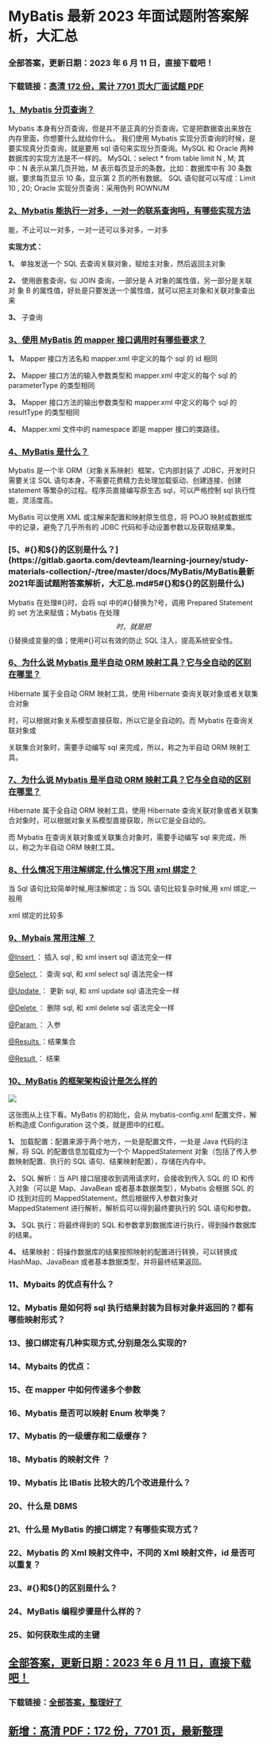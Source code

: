 # MyBatis 最新 2023 年面试题附答案解析，大汇总

### 全部答案，更新日期：2023 年 6 月 11 日，直接下载吧！

### 下载链接：[高清 172 份，累计 7701 页大厂面试题 PDF](https://gitlab.gaorta.com/devteam/learning-journey/study-materials-collection/-/tree/master/docs/index.md)

### [1、Mybatis 分页查询？](https://gitlab.gaorta.com/devteam/learning-journey/study-materials-collection/-/tree/master/docs/MyBatis/MyBatis最新2021年面试题附答案解析，大汇总.md#1mybatis-分页查询)

Mybatis 本身有分页查询，但是并不是正真的分页查询，它是把数据查出来放在内存里面，你想要什么就给你什么。 我们使用 Mybatis 实现分页查询的时候，是要实现真分页查询，就是要用 sql 语句来实现分页查询。MySQL 和 Oracle 两种数据库的实现方法是不一样的。 MySQL：select \* from table limit N , M; 其中：N 表示从第几页开始，M 表示每页显示的条数。比如：数据库中有 30 条数据，要求每页显示 10 条，显示第 2 页的所有数据。 SQL 语句就可以写成：Limit 10 , 20; Oracle 实现分页查询：采用伪列 ROWNUM

### [2、Mybatis 能执行一对多，一对一的联系查询吗，有哪些实现方法](https://gitlab.gaorta.com/devteam/learning-journey/study-materials-collection/-/tree/master/docs/MyBatis/MyBatis最新2021年面试题附答案解析，大汇总.md#2mybatis能执行一对多一对一的联系查询吗有哪些实现方法)

能，不止可以一对多，一对一还可以多对多，一对多

**实现方式：**

**1、** 单独发送一个 SQL 去查询关联对象，赋给主对象，然后返回主对象

**2、** 使用嵌套查询，似 JOIN 查询，一部分是 A 对象的属性值，另一部分是关联对 象 B 的属性值，好处是只要发送一个属性值，就可以把主对象和关联对象查出来

**3、** 子查询

### [3、使用 MyBatis 的 mapper 接口调用时有哪些要求？](https://gitlab.gaorta.com/devteam/learning-journey/study-materials-collection/-/tree/master/docs/MyBatis/MyBatis最新2021年面试题附答案解析，大汇总.md#3使用-mybatis-的-mapper-接口调用时有哪些要求)

**1、** Mapper 接口方法名和 mapper.xml 中定义的每个 sql 的 id 相同

**2、** Mapper 接口方法的输入参数类型和 mapper.xml 中定义的每个 sql 的 parameterType 的类型相同

**3、** Mapper 接口方法的输出参数类型和 mapper.xml 中定义的每个 sql 的 resultType 的类型相同

**4、** Mapper.xml 文件中的 namespace 即是 mapper 接口的类路径。

### [4、MyBatis 是什么？](https://gitlab.gaorta.com/devteam/learning-journey/study-materials-collection/-/tree/master/docs/MyBatis/MyBatis最新2021年面试题附答案解析，大汇总.md#4mybatis是什么)

Mybatis 是一个半 ORM（对象关系映射）框架，它内部封装了 JDBC，开发时只需要关注 SQL 语句本身，不需要花费精力去处理加载驱动、创建连接、创建 statement 等繁杂的过程。程序员直接编写原生态 sql，可以严格控制 sql 执行性能，灵活度高。

MyBatis 可以使用 XML 或注解来配置和映射原生信息，将 POJO 映射成数据库中的记录，避免了几乎所有的 JDBC 代码和手动设置参数以及获取结果集。

### [5、#{}和${}的区别是什么？](https://gitlab.gaorta.com/devteam/learning-journey/study-materials-collection/-/tree/master/docs/MyBatis/MyBatis最新2021年面试题附答案解析，大汇总.md#5#{}和${}的区别是什么)

Mybatis 在处理#{}时，会将 sql 中的#{}替换为?号，调用 Prepared Statement 的 set 方法来赋值；Mybatis 在处理$${}时，就是把$${}替换成变量的值；使用#{}可以有效的防止 SQL 注入，提高系统安全性。

### [6、为什么说 Mybatis 是半自动 ORM 映射工具？它与全自动的区别在哪里？](https://gitlab.gaorta.com/devteam/learning-journey/study-materials-collection/-/tree/master/docs/MyBatis/MyBatis最新2021年面试题附答案解析，大汇总.md#6为什么说-mybatis-是半自动-orm-映射工具它与全自动的区别在哪里)

Hibernate 属于全自动 ORM 映射工具，使用 Hibernate 查询关联对象或者关联集合对象

时，可以根据对象关系模型直接获取，所以它是全自动的。而 Mybatis 在查询关联对象或

关联集合对象时，需要手动编写 sql 来完成，所以，称之为半自动 ORM 映射工具。

### [7、为什么说 Mybatis 是半自动 ORM 映射工具？它与全自动的区别在哪里？](https://gitlab.gaorta.com/devteam/learning-journey/study-materials-collection/-/tree/master/docs/MyBatis/MyBatis最新2021年面试题附答案解析，大汇总.md#7为什么说mybatis是半自动orm映射工具它与全自动的区别在哪里)

Hibernate 属于全自动 ORM 映射工具，使用 Hibernate 查询关联对象或者关联集合对象时，可以根据对象关系模型直接获取，所以它是全自动的。

而 Mybatis 在查询关联对象或关联集合对象时，需要手动编写 sql 来完成，所以，称之为半自动 ORM 映射工具。

### [8、什么情况下用注解绑定,什么情况下用 xml 绑定？](https://gitlab.gaorta.com/devteam/learning-journey/study-materials-collection/-/tree/master/docs/MyBatis/MyBatis最新2021年面试题附答案解析，大汇总.md#8什么情况下用注解绑定,什么情况下用-xml-绑定)

当 Sql 语句比较简单时候,用注解绑定；当 SQL 语句比较复杂时候,用 xml 绑定,一般用

xml 绑定的比较多

### [9、Mybais 常用注解 ？](https://gitlab.gaorta.com/devteam/learning-journey/study-materials-collection/-/tree/master/docs/MyBatis/MyBatis最新2021年面试题附答案解析，大汇总.md#9mybais-常用注解-)

[@Insert ](/Insert) ： 插入 sql , 和 xml insert sql 语法完全一样

[@Select ](/Select) ： 查询 sql, 和 xml select sql 语法完全一样

[@Update ](/Update) ： 更新 sql, 和 xml update sql 语法完全一样

[@Delete ](/Delete) ： 删除 sql, 和 xml delete sql 语法完全一样

[@Param ](/Param) ： 入参

[@Results ](/Results) ：结果集合

[@Result ](/Result) ： 结果

### [10、MyBatis 的框架架构设计是怎么样的](https://gitlab.gaorta.com/devteam/learning-journey/study-materials-collection/-/tree/master/docs/MyBatis/MyBatis最新2021年面试题附答案解析，大汇总.md#10mybatis的框架架构设计是怎么样的)

![](https://gitee.com/souyunkutech/souyunku-home/raw/master/images/souyunku-web/2020/5/2/041/14/55_3.png#alt=55%5C_3.png)

这张图从上往下看。MyBatis 的初始化，会从 mybatis-config.xml 配置文件，解析构造成 Configuration 这个类，就是图中的红框。

**1、** 加载配置：配置来源于两个地方，一处是配置文件，一处是 Java 代码的注解，将 SQL 的配置信息加载成为一个个 MappedStatement 对象（包括了传入参数映射配置、执行的 SQL 语句、结果映射配置），存储在内存中。

**2、** SQL 解析：当 API 接口层接收到调用请求时，会接收到传入 SQL 的 ID 和传入对象（可以是 Map、JavaBean 或者基本数据类型），Mybatis 会根据 SQL 的 ID 找到对应的 MappedStatement，然后根据传入参数对象对 MappedStatement 进行解析，解析后可以得到最终要执行的 SQL 语句和参数。

**3、** SQL 执行：将最终得到的 SQL 和参数拿到数据库进行执行，得到操作数据库的结果。

**4、** 结果映射：将操作数据库的结果按照映射的配置进行转换，可以转换成 HashMap、JavaBean 或者基本数据类型，并将最终结果返回。

### 11、Mybaits 的优点有什么？

### 12、Mybatis 是如何将 sql 执行结果封装为目标对象并返回的？都有哪些映射形式？

### 13、接口绑定有几种实现方式,分别是怎么实现的?

### 14、Mybaits 的优点：

### 15、在 mapper 中如何传递多个参数

### 16、Mybatis 是否可以映射 Enum 枚举类？

### 17、Mybatis 的一级缓存和二级缓存？

### 18、Mybatis 的映射文件 ？

### 19、Mybatis 比 IBatis 比较大的几个改进是什么？

### 20、什么是 DBMS

### 21、什么是 MyBatis 的接口绑定？有哪些实现方式？

### 22、Mybatis 的 Xml 映射文件中，不同的 Xml 映射文件，id 是否可以重复？

### 23、#{}和${}的区别是什么？

### 24、MyBatis 编程步骤是什么样的？

### 25、如何获取生成的主键

## [全部答案，更新日期：2023 年 6 月 11 日，直接下载吧！](https://gitlab.gaorta.com/devteam/learning-journey/study-materials-collection/-/tree/master/docs/daan.md)

### 下载链接：[全部答案，整理好了](https://gitlab.gaorta.com/devteam/learning-journey/study-materials-collection/-/tree/master/docs/daan.md)

## [新增：高清 PDF：172 份，7701 页，最新整理](https://gitlab.gaorta.com/devteam/learning-journey/study-materials-collection/-/tree/master/docs/daan.md)
